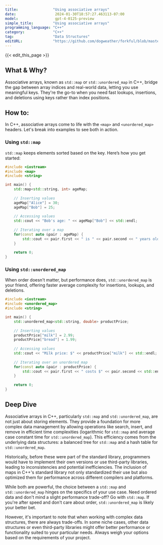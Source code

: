 ```yaml
---
title:                "Using associative arrays"
date:                  2024-01-30T18:57:27.463113-07:00
model:                 gpt-4-0125-preview
simple_title:         "Using associative arrays"
programming_language: "C++"
category:             "C++"
tag:                  "Data Structures"
editURL:              "https://github.com/dogweather/forkful/blob/master/content/en/cpp/using-associative-arrays.md"
---
```


{{< edit_this_page >}}

## What & Why?

Associative arrays, known as `std::map` or `std::unordered_map` in C++, bridge the gap between array indices and real-world data, letting you use meaningful keys. They're the go-to when you need fast lookups, insertions, and deletions using keys rather than index positions.

## How to:

In C++, associative arrays come to life with the `<map>` and `<unordered_map>` headers. Let's break into examples to see both in action.

### Using `std::map`

`std::map` keeps elements sorted based on the key. Here’s how you get started:

```C++
#include <iostream>
#include <map>
#include <string>

int main() {
    std::map<std::string, int> ageMap;
    
    // Inserting values
    ageMap["Alice"] = 30;
    ageMap["Bob"] = 25;
    
    // Accessing values
    std::cout << "Bob's age: " << ageMap["Bob"] << std::endl;
    
    // Iterating over a map
    for(const auto &pair : ageMap) {
        std::cout << pair.first << " is " << pair.second << " years old." << std::endl;
    }
    
    return 0;
}
```

### Using `std::unordered_map`

When order doesn't matter, but performance does, `std::unordered_map` is your friend, offering faster average complexity for insertions, lookups, and deletions.

```C++
#include <iostream>
#include <unordered_map>
#include <string>

int main() {
    std::unordered_map<std::string, double> productPrice;
    
    // Inserting values
    productPrice["milk"] = 2.99;
    productPrice["bread"] = 1.99;
    
    // Accessing values
    std::cout << "Milk price: $" << productPrice["milk"] << std::endl;
    
    // Iterating over an unordered_map
    for(const auto &pair : productPrice) {
        std::cout << pair.first << " costs $" << pair.second << std::endl;
    }
    
    return 0;
}
```

## Deep Dive

Associative arrays in C++, particularly `std::map` and `std::unordered_map`, are not just about storing elements. They provide a foundation for more complex data management by allowing operations like search, insert, and remove in efficient time complexities (logarithmic for `std::map` and average case constant time for `std::unordered_map`). This efficiency comes from the underlying data structures: a balanced tree for `std::map` and a hash table for `std::unordered_map`.

Historically, before these were part of the standard library, programmers would have to implement their own versions or use third-party libraries, leading to inconsistencies and potential inefficiencies. The inclusion of maps in C++'s standard library not only standardized their use but also optimized them for performance across different compilers and platforms.

While both are powerful, the choice between a `std::map` and `std::unordered_map` hinges on the specifics of your use case. Need ordered data and don't mind a slight performance trade-off? Go with `std::map`. If you're after speed and don't care about order, `std::unordered_map` is likely your better bet.

However, it's important to note that when working with complex data structures, there are always trade-offs. In some niche cases, other data structures or even third-party libraries might offer better performance or functionality suited to your particular needs. Always weigh your options based on the requirements of your project.
